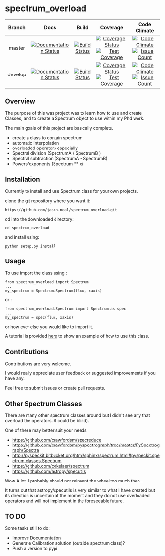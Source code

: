 # spectrum_overload
| Branch  | Docs | Build | Coverage | Code Climate | 
| :----: | :---: | :-----: | :----: | :----------: | 
| master  | [![Documentation Status](https://readthedocs.org/projects/spectrum-overload/badge/?version=latest)](http://spectrum-overload.readthedocs.io/en/latest/?badge=latest) | [![Build Status](https://travis-ci.org/jason-neal/spectrum_overload.svg?branch=master)](https://travis-ci.org/jason-neal/spectrum_overload) | [![Coverage Status](https://coveralls.io/repos/github/jason-neal/spectrum_overload/badge.svg?branch=master)](https://coveralls.io/github/jason-neal/spectrum_overload?branch=master) [![Test Coverage](https://codeclimate.com/github/jason-neal/spectrum_overload/badges/coverage.svg)](https://codeclimate.com/github/jason-neal/spectrum_overload/coverage) | [![Code Climate](https://codeclimate.com/github/jason-neal/spectrum_overload/badges/gpa.svg)](https://codeclimate.com/github/jason-neal/spectrum_overload)[![Issue Count](https://codeclimate.com/github/jason-neal/spectrum_overload/badges/issue_count.svg)](https://codeclimate.com/github/jason-neal/spectrum_overload) | 
| develop | [![Documentation Status](https://readthedocs.org/projects/spectrum-overload/badge/?version=develop)](http://spectrum-overload.readthedocs.io/en/latest/?badge=develop) | [![Build Status](https://travis-ci.org/jason-neal/spectrum_overload.svg?branch=develop)](https://travis-ci.org/jason-neal/spectrum_overload) | [![Coverage Status](https://coveralls.io/repos/github/jason-neal/spectrum_overload/badge.svg?branch=develop)](https://coveralls.io/github/jason-neal/spectrum_overload?branch=develop) [![Test Coverage](https://codeclimate.com/github/jason-neal/spectrum_overload/badges/coverage.svg?branch=develop)](https://codeclimate.com/github/jason-neal/spectrum_overload/coverage?branch=develop) | [![Code Climate](https://codeclimate.com/github/jason-neal/spectrum_overload/badges/gpa.svg?branch=develop)](https://codeclimate.com/github/jason-neal/spectrum_overload?branch=develop)[![Issue Count](https://codeclimate.com/github/jason-neal/spectrum_overload/badges/issue_count.svg?branch=develop)](https://codeclimate.com/github/jason-neal/spectrum_overload?branch=develop) | 

## Overview
The purpose of this was project was to learn how to use and create Classes, and to create a Spectrum object to use within my Phd work.

The main goals of this project are basically complete.

- create a class to contain spectrum
- automatic interpolation
- overloaded operators
especially
- Spectral division (SpectrumA / SpectrumB )
- Spectral subtraction (SpectrumA - SpectrumB)
- Powers/exponents (Spectrum ** x)

## Installation
Currently to install and use Spectrum class for your own projects.

clone the git repository where you want it:

    https://github.com/jason-neal/spectrum_overload.git

cd into the downloaded directory:

    cd spectrum_overload

and install using:

    python setup.py install


## Usage
To use import the class using :

    from spectrum_overload import Spectrum
    ...
    my_spectrum = Spectrum.Spectrum(flux, xaxis)

or :

    from spectrum_overload.Spectrum import Spectrum as spec
    ...
    my_spectrum = spec(flux, xaxis)

or how ever else you would like to import it.

A tutorial is provided [here](Notebooks/Tutorial.ipynb) to show an example of how to use this class.


## Contributions
Contributions are very welcome.

I would really appreciate user feedback or suggested improvements if you have any.

Feel free to submit issues or create pull requests.



## Other Spectrum Classes

There are many other spectrum classes around but I didn't see any that overload the operators. (I could be blind).

One of these may better suit your needs

- https://github.com/crawfordsm/specreduce
- https://github.com/crawfordsm/pyspectrograph/tree/master/PySpectrograph/Spectra
- http://pyspeckit.bitbucket.org/html/sphinx/spectrum.html#pyspeckit.spectrum.classes.Spectrum
- https://github.com/cokelaer/spectrum
- https://github.com/astropy/specutils

Wow A lot. I probably should not reinvent the wheel too much then...

It turns out that astropy/specutils is very similar to what I have created but its direction is uncertain at the moment and they do not use overloaded operators and will not implement in the foreseeable future.

## TO DO
Some tasks still to do:

- Improve Documentation
- Generate Calibration solution (outside spectrum class)?
- Push a version to pypi
